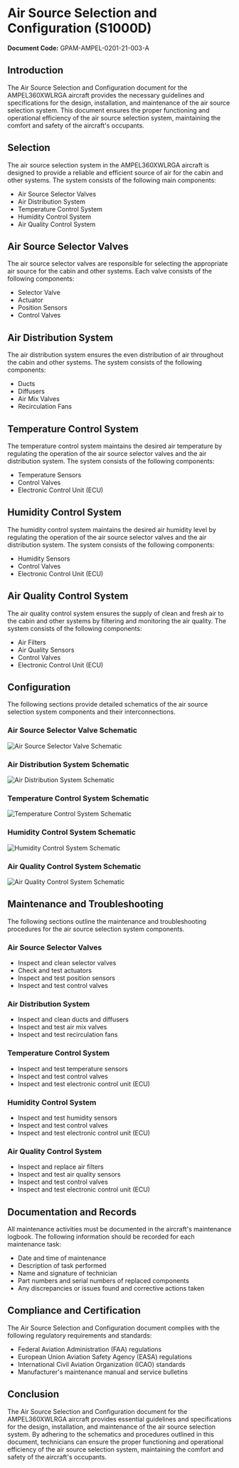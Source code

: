 # Air Source Selection and Configuration (S1000D)

**Document Code:** GPAM-AMPEL-0201-21-003-A

## Introduction

The Air Source Selection and Configuration document for the AMPEL360XWLRGA aircraft provides the necessary guidelines and specifications for the design, installation, and maintenance of the air source selection system. This document ensures the proper functioning and operational efficiency of the air source selection system, maintaining the comfort and safety of the aircraft's occupants.

## Selection

The air source selection system in the AMPEL360XWLRGA aircraft is designed to provide a reliable and efficient source of air for the cabin and other systems. The system consists of the following main components:

- Air Source Selector Valves
- Air Distribution System
- Temperature Control System
- Humidity Control System
- Air Quality Control System

## Air Source Selector Valves

The air source selector valves are responsible for selecting the appropriate air source for the cabin and other systems. Each valve consists of the following components:

- Selector Valve
- Actuator
- Position Sensors
- Control Valves

## Air Distribution System

The air distribution system ensures the even distribution of air throughout the cabin and other systems. The system consists of the following components:

- Ducts
- Diffusers
- Air Mix Valves
- Recirculation Fans

## Temperature Control System

The temperature control system maintains the desired air temperature by regulating the operation of the air source selector valves and the air distribution system. The system consists of the following components:

- Temperature Sensors
- Control Valves
- Electronic Control Unit (ECU)

## Humidity Control System

The humidity control system maintains the desired air humidity level by regulating the operation of the air source selector valves and the air distribution system. The system consists of the following components:

- Humidity Sensors
- Control Valves
- Electronic Control Unit (ECU)

## Air Quality Control System

The air quality control system ensures the supply of clean and fresh air to the cabin and other systems by filtering and monitoring the air quality. The system consists of the following components:

- Air Filters
- Air Quality Sensors
- Control Valves
- Electronic Control Unit (ECU)

## Configuration

The following sections provide detailed schematics of the air source selection system components and their interconnections.

### Air Source Selector Valve Schematic

![Air Source Selector Valve Schematic](images/air_source_selector_valve_schematic.png)

### Air Distribution System Schematic

![Air Distribution System Schematic](images/air_distribution_system_schematic.png)

### Temperature Control System Schematic

![Temperature Control System Schematic](images/temperature_control_system_schematic.png)

### Humidity Control System Schematic

![Humidity Control System Schematic](images/humidity_control_system_schematic.png)

### Air Quality Control System Schematic

![Air Quality Control System Schematic](images/air_quality_control_system_schematic.png)

## Maintenance and Troubleshooting

The following sections outline the maintenance and troubleshooting procedures for the air source selection system components.

### Air Source Selector Valves

- Inspect and clean selector valves
- Check and test actuators
- Inspect and test position sensors
- Inspect and test control valves

### Air Distribution System

- Inspect and clean ducts and diffusers
- Inspect and test air mix valves
- Inspect and test recirculation fans

### Temperature Control System

- Inspect and test temperature sensors
- Inspect and test control valves
- Inspect and test electronic control unit (ECU)

### Humidity Control System

- Inspect and test humidity sensors
- Inspect and test control valves
- Inspect and test electronic control unit (ECU)

### Air Quality Control System

- Inspect and replace air filters
- Inspect and test air quality sensors
- Inspect and test control valves
- Inspect and test electronic control unit (ECU)

## Documentation and Records

All maintenance activities must be documented in the aircraft's maintenance logbook. The following information should be recorded for each maintenance task:

- Date and time of maintenance
- Description of task performed
- Name and signature of technician
- Part numbers and serial numbers of replaced components
- Any discrepancies or issues found and corrective actions taken

## Compliance and Certification

The Air Source Selection and Configuration document complies with the following regulatory requirements and standards:

- Federal Aviation Administration (FAA) regulations
- European Union Aviation Safety Agency (EASA) regulations
- International Civil Aviation Organization (ICAO) standards
- Manufacturer's maintenance manual and service bulletins

## Conclusion

The Air Source Selection and Configuration document for the AMPEL360XWLRGA aircraft provides essential guidelines and specifications for the design, installation, and maintenance of the air source selection system. By adhering to the schematics and procedures outlined in this document, technicians can ensure the proper functioning and operational efficiency of the air source selection system, maintaining the comfort and safety of the aircraft's occupants.
